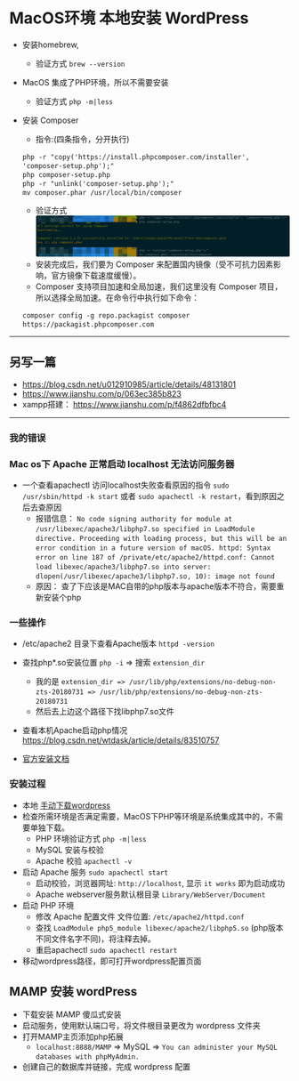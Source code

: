 # MacOS环境 本地安装 WordPress
* 安装homebrew,
	* 验证方式 `brew --version`
* MacOS 集成了PHP环境，所以不需要安装
	* 验证方式 `php -m|less`
* 安装 Composer
	* 指令:(四条指令，分开执行) 
	
	```
	php -r "copy('https://install.phpcomposer.com/installer', 'composer-setup.php');"
	php composer-setup.php
	php -r "unlink('composer-setup.php');"
	mv composer.phar /usr/local/bin/composer
	```
	* 验证方式 
	![](../images/wordPress/download-composer.png)
	* 安装完成后，我们要为 Composer 来配置国内镜像（受不可抗力因素影响，官方镜像下载速度缓慢）。
	* Composer 支持项目加速和全局加速，我们这里没有 Composer 项目，所以选择全局加速。在命令行中执行如下命令：

	```
	composer config -g repo.packagist composer https://packagist.phpcomposer.com
	```


---
## 另写一篇
* https://blog.csdn.net/u012910985/article/details/48131801
* https://www.jianshu.com/p/063ec385b823
* xampp搭建： https://www.jianshu.com/p/f4862dfbfbc4

---
### 我的错误
### Mac os下 Apache 正常启动 localhost 无法访问服务器
* 一个查看apachectl 访问localhost失败查看原因的指令 `sudo /usr/sbin/httpd -k start` 或者 `sudo apachectl -k restart`，看到原因之后去查原因
	* 报错信息： `No code signing authority for module at /usr/libexec/apache3/libphp7.so specified in LoadModule directive. Proceeding with loading process, but this will be an error condition in a future version of macOS.
httpd: Syntax error on line 187 of /private/etc/apache2/httpd.conf: Cannot load libexec/apache3/libphp7.so into server: dlopen(/usr/libexec/apache3/libphp7.so, 10): image not found`
	* 原因： 查了下应该是MAC自带的php版本与apache版本不符合，需要重新安装个php

### 一些操作
* /etc/apache2  目录下查看Apache版本 `httpd -version`
* 查找php*.so安装位置 `php -i` => 搜索 `extension_dir`
	* 我的是 `extension_dir => /usr/lib/php/extensions/no-debug-non-zts-20180731 => /usr/lib/php/extensions/no-debug-non-zts-20180731`
	* 然后去上边这个路径下找libphp7.so文件
* 查看本机Apache启动php情况 https://blog.csdn.net/wtdask/article/details/83510757

* [官方安装文档](https://cn.wordpress.org/support/category/installation/)

### 安装过程
* 本地 [手动下载wordpress](https://cn.wordpress.org/download/#download-install)
* 检查所需环境是否满足需要，MacOS下PHP等环境是系统集成其中的，不需要单独下载。
	* PHP 环境验证方式 `php -m|less`
	* MySQL 安装与校验
	* Apache 校验 `apachectl -v`
* 启动 Apache 服务 `sudo apachectl start`
	* 启动校验，浏览器网址: `http://localhost`, 显示 `it works` 即为启动成功
	* Apache webserver服务默认根目录 `Library/WebServer/Document`
* 启动 PHP 环境
	* 修改 Apache 配置文件 文件位置: `/etc/apache2/httpd.conf`
	* 查找 `LoadModule php5_module libexec/apache2/libphp5.so` (php版本不同文件名字不同)，将注释去掉。
	* 重启apachectl `sudo apachectl restart`
* 移动wordpress路径，即可打开wordpress配置页面

## MAMP 安装 wordPress 
* 下载安装 MAMP 傻瓜式安装
* 启动服务，使用默认端口号，将文件根目录更改为 wordpress 文件夹
* 打开MAMP主页添加php拓展
	* `localhost:8888/MAMP` => MySQL => `You can administer your MySQL databases with phpMyAdmin.`
* 创建自己的数据库并链接，完成 wordpress 配置

